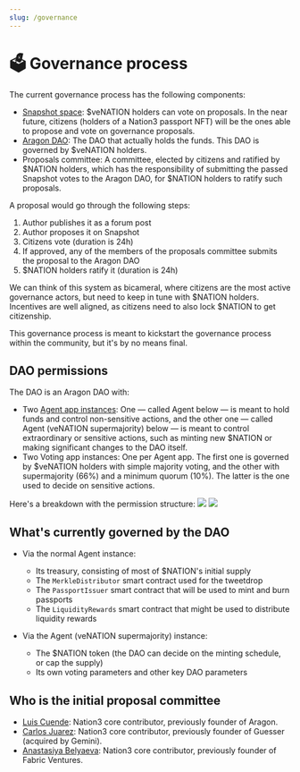 ```yaml
---
slug: /governance
---
```


# 🗳 Governance process

The current governance process has the following components:

- [Snapshot space](https://snapshot.org/#/nation3.eth): $veNATION holders can vote on proposals. In the near future, citizens (holders of a Nation3 passport NFT) will be the ones able to propose and vote on governance proposals.
- [Aragon DAO](https://client.aragon.org/#/nation3): The DAO that actually holds the funds. This DAO is governed by $veNATION holders.
- Proposals committee: A committee, elected by citizens and ratified by $NATION holders, which has the responsibility of submitting the passed Snapshot votes to the Aragon DAO, for $NATION holders to ratify such proposals.

A proposal would go through the following steps:

1. Author publishes it as a forum post
2. Author proposes it on Snapshot
3. Citizens vote (duration is 24h)
4. If approved, any of the members of the proposals committee submits the proposal to the Aragon DAO
5. $NATION holders ratify it (duration is 24h)

We can think of this system as bicameral, where citizens are the most active governance actors, but need to keep in tune with $NATION holders. Incentives are well aligned, as citizens need to also lock $NATION to get citizenship.

This governance process is meant to kickstart the governance process within the community, but it's by no means final.

## DAO permissions

The DAO is an Aragon DAO with:
- Two [Agent app instances](https://aragon.org/agent): One — called Agent below — is meant to hold funds and control non-sensitive actions, and the other one — called Agent (veNATION supermajority) below — is meant to control extraordinary or sensitive actions, such as minting new $NATION or making significant changes to the DAO itself.
- Two Voting app instances: One per Agent app. The first one is governed by $veNATION holders with simple majority voting, and the other with supermajority (66%) and a minimum quorum (10%). The latter is the one used to decide on sensitive actions.

Here's a breakdown with the permission structure:
![](https://user-images.githubusercontent.com/718208/164224949-10b3c522-9016-4ad8-98e3-c214635237e4.png)
![](https://user-images.githubusercontent.com/718208/164223663-1781297a-a82d-4fc3-a9d1-8cb0b25bba60.png)

## What's currently governed by the DAO

- Via the normal Agent instance:
  - Its treasury, consisting of most of $NATION's initial supply
  - The `MerkleDistributor` smart contract used for the tweetdrop
  - The `PassportIssuer` smart contract that will be used to mint and burn passports
  - The `LiquidityRewards` smart contract that might be used to distribute liquidity rewards

- Via the Agent (veNATION supermajority) instance:
  - The $NATION token (the DAO can decide on the minting schedule, or cap the supply)
  - Its own voting parameters and other key DAO parameters

## Who is the initial proposal committee

- [Luis Cuende](https://twitter.com/licuende): Nation3 core contributor, previously founder of Aragon.
- [Carlos Juarez](https://twitter.com/0xPaella): Nation3 core contributor, previously founder of Guesser (acquired by Gemini).
- [Anastasiya Belyaeva](https://twitter.com/anastasiya_vc): Nation3 core contributor, previously founder of Fabric Ventures.

